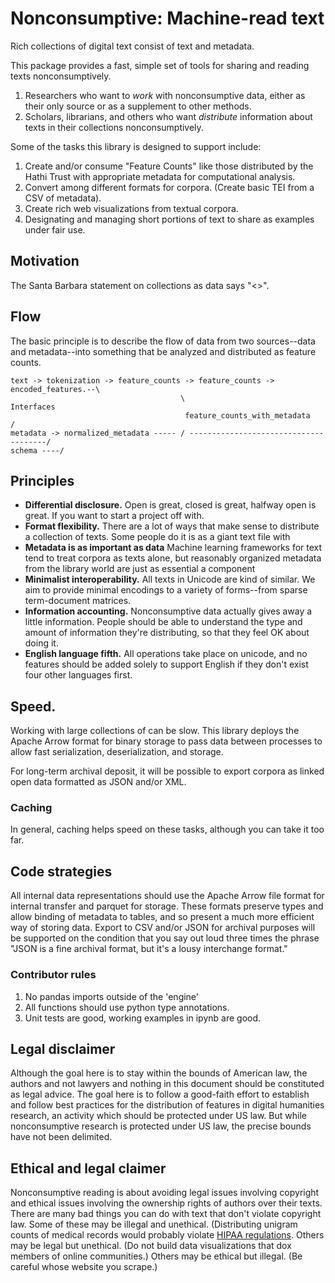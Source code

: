 # Nonconsumptive: Machine-read text

Rich collections of digital text consist of text and metadata.

This package provides a fast, simple set of tools for sharing and reading texts
nonconsumptively.

1. Researchers who want to *work* with nonconsumptive data, either as their
   only source or as a supplement to other methods.
2. Scholars, librarians, and others who want *distribute* information about texts
   in their collections nonconsumptively.



Some of the tasks this library is designed to support include:

1. Create and/or consume "Feature Counts" like those distributed by the
   Hathi Trust with appropriate metadata for computational analysis.
2. Convert among different formats for corpora. (Create basic TEI from a
   CSV of metadata).
3. Create rich web visualizations from textual corpora.
4. Designating and managing short portions of text to share as examples
   under fair use.

## Motivation


The Santa Barbara statement on collections as data says "<>".


## Flow

The basic principle is to describe the flow of data from two sources--data and metadata--into
something that be analyzed and distributed as feature counts.

```
text -> tokenization -> feature_counts -> feature_counts -> encoded_features.--\
                                      \                                         Interfaces
                                       feature_counts_with_metadata            /
metadata -> normalized_metadata ----- / --------------------------------------/
schema ----/
```

## Principles

* **Differential disclosure.** Open is great, closed is great, halfway open is great. If you want to start a project off
with.
* **Format flexibility.** There are a lot of ways that make sense to distribute a collection of texts. Some people do it is
as a giant text file with
* **Metadata is as important as data** Machine learning frameworks for text tend to treat corpora as texts alone, but reasonably organized metadata from the library world are just as essential a component
* **Minimalist interoperability.** All texts in Unicode are kind of similar. We aim to provide minimal encodings to a variety of forms--from sparse term-document matrices.
* **Information accounting.** Nonconsumptive data actually gives away a little information. People should be able to understand the type and amount of information they're distributing, so that they feel OK about doing it.
* **English language fifth.** All operations take place on unicode, and no features should be added solely to support
English if they don't exist four other languages first.

## Speed.

Working with large collections of can be slow.
This library deploys the Apache Arrow format for binary storage to pass data
between processes to allow fast serialization, deserialization, and storage.

For long-term archival deposit, it will be possible to export corpora as linked open data formatted as JSON and/or XML.

### Caching

In general, caching helps speed on these tasks, although you can take it too far.

## Code strategies

All internal data representations should use the Apache Arrow file format for internal transfer and parquet for storage.
These formats preserve types and allow binding of metadata to tables, and so present a much more efficient way of storing data. Export to CSV and/or JSON for archival purposes will be supported on the condition that you say out loud three times the phrase "JSON is a fine archival format, but it's a lousy interchange format."

### Contributor rules

1. No pandas imports outside of the 'engine'
2. All functions should use python type annotations.
3. Unit tests are good, working examples in ipynb are good.

## Legal disclaimer

Although the goal here is to stay within the bounds of American law, the authors and not lawyers and nothing in this document
should be constituted as legal advice. The goal here is to follow a good-faith effort to establish and follow best practices for the distribution of features in digital humanities research, an activity which should be protected under US law. But while nonconsumptive research is protected under US law, the precise bounds have not been delimited.

## Ethical and legal claimer

Nonconsumptive reading is about avoiding legal issues involving copyright and ethical issues involving the ownership rights of authors over their texts. There are many bad things you can do with text that don't violate copyright law.
Some of these may be illegal and unethical. (Distributing unigram counts of medical records would probably violate [HIPAA regulations](https://www.hhs.gov/hipaa/index.html). Others may be legal but unethical. (Do not build data visualizations that dox members of online communities.) Others may be ethical but illegal. (Be careful whose website you scrape.)
